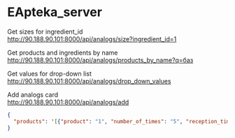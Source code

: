 # EApteka_server

Get sizes for ingredient_id  
http://90.188.90.101:8000/api/analogs/size?ingredient_id=1

Get products and ingredients by name  
http://90.188.90.101:8000/api/analogs/products_by_name?q=баз

Get values for drop-down list  
http://90.188.90.101:8000/api/analogs/drop_down_values

Add analogs card  
http://90.188.90.101:8000/api/analogs/add  
```json
{
  "products": '[{"product": "1", "number_of_times": "5", "reception_time": "before_eating", "pieces_at_time": "1", "date_start": "2021-06-29", "date_end": "2021-05-29", "type": "inactive", "text": "comment" }]'
}
```
